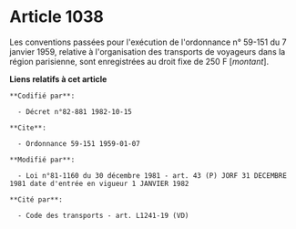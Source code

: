 # Article 1038

Les conventions passées pour l'exécution de l'ordonnance n° 59-151 du 7 janvier 1959, relative à l'organisation des
transports de voyageurs dans la région parisienne, sont enregistrées au droit fixe de 250 F [*montant*].

**Liens relatifs à cet article**

	**Codifié par**:

	  - Décret n°82-881 1982-10-15

	**Cite**:

	  - Ordonnance 59-151 1959-01-07

	**Modifié par**:

	  - Loi n°81-1160 du 30 décembre 1981 - art. 43 (P) JORF 31 DECEMBRE 1981 date d'entrée en vigueur 1 JANVIER 1982

	**Cité par**:

	  - Code des transports - art. L1241-19 (VD)
